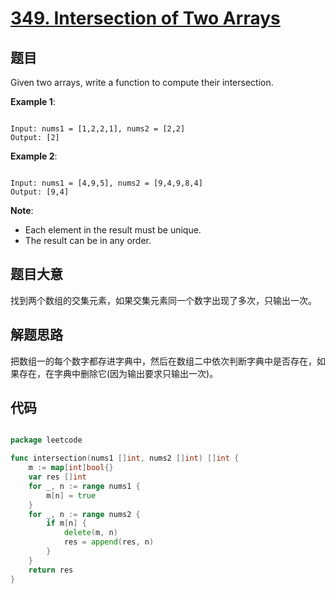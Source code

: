 # [349. Intersection of Two Arrays](https://leetcode.com/problems/intersection-of-two-arrays/)

## 题目

Given two arrays, write a function to compute their intersection.


**Example 1**:

```

Input: nums1 = [1,2,2,1], nums2 = [2,2]
Output: [2]

```

**Example 2**:

```

Input: nums1 = [4,9,5], nums2 = [9,4,9,8,4]
Output: [9,4]

```

**Note**:

- Each element in the result must be unique.
- The result can be in any order.

## 题目大意

找到两个数组的交集元素，如果交集元素同一个数字出现了多次，只输出一次。

## 解题思路

把数组一的每个数字都存进字典中，然后在数组二中依次判断字典中是否存在，如果存在，在字典中删除它(因为输出要求只输出一次)。

## 代码

```go

package leetcode

func intersection(nums1 []int, nums2 []int) []int {
	m := map[int]bool{}
	var res []int
	for _, n := range nums1 {
		m[n] = true
	}
	for _, n := range nums2 {
		if m[n] {
			delete(m, n)
			res = append(res, n)
		}
	}
	return res
}

```